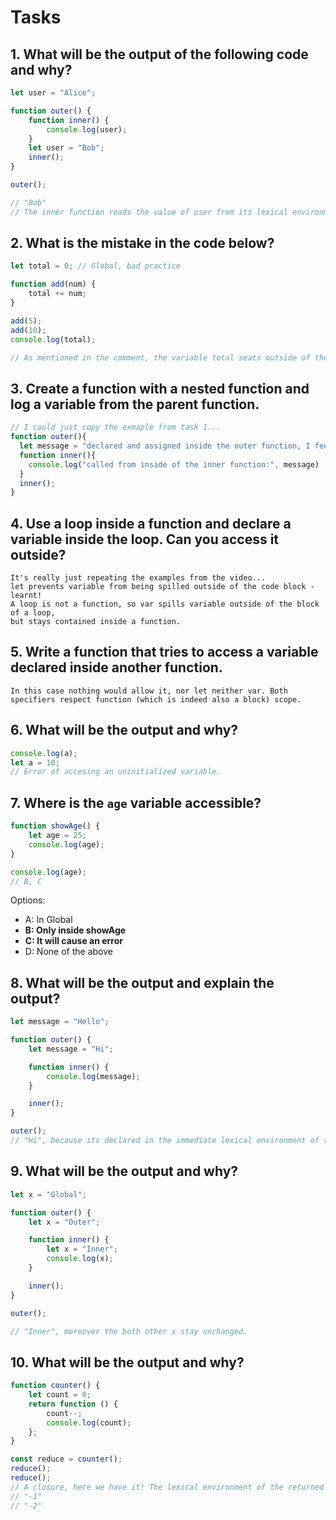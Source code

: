 # Tasks

## 1. What will be the output of the following code and why?

```js
let user = "Alice";

function outer() {
    function inner() {
        console.log(user);
    }
    let user = "Bob";
    inner();
}

outer();

// "Bob" 
// The inner function reads the value of user from its lexical environment (1. level out), which was assigned before the function call of inner().
```

## 2. What is the mistake in the code below?

```js
let total = 0; // Global, bad practice

function add(num) {
    total += num;
}

add(5);
add(10);
console.log(total);

// As mentioned in the comment, the variable total seats outside of the function which is changing it. It might be poluted by other code.
```

## 3. Create a function with a nested function and log a variable from the parent function.

```jsx
// I could just copy the exmaple from task 1...
function outer(){
  let message = "declared and assigned inside the outer function, I feel closures are coming ;D";
  function inner(){
    console.log("called from inside of the inner function:", message)
  }
  inner();
}
```

## 4. Use a loop inside a function and declare a variable inside the loop. Can you access it outside?

```
It's really just repeating the examples from the video...
let prevents variable from being spilled outside of the code block - learnt!
A loop is not a function, so var spills variable outside of the block of a loop,
but stays contained inside a function.
```

## 5. Write a function that tries to access a variable declared inside another function.

```
In this case nothing would allow it, nor let neither var. Both specifiers respect function (which is indeed also a block) scope.
```

## 6. What will be the output and why?

```jsx
console.log(a);
let a = 10;
// Error of accesing an uninitialized variable.

```

## 7. Where is the `age` variable accessible?

```jsx
function showAge() {
    let age = 25;
    console.log(age);
}

console.log(age);
// B, C
```

Options:

- A: In Global
- **B: Only inside showAge**
- **C: It will cause an error**
- D: None of the above

## 8. What will be the output and explain the output?

```jsx
let message = "Hello";

function outer() {
    let message = "Hi";

    function inner() {
        console.log(message);
    }

    inner();
}

outer();
// "Hi", because its declared in the immediate lexical environment of the inner(). The globar variable is shadowed.
```

## 9. What will be the output and why?

```jsx
let x = "Global";

function outer() {
    let x = "Outer";

    function inner() {
        let x = "Inner";
        console.log(x);
    }

    inner();
}

outer();

// "Inner", moreover the both other x stay unchanged.
```

## 10. What will be the output and why?
```jsx
function counter() {
    let count = 0;
    return function () {
        count--;
        console.log(count);
    };
}

const reduce = counter();
reduce();
reduce();
// A closure, here we have it! The lexical environment of the returned function stays in the memory as long as the function is reachable, here by the constant reduce.
// "-1"
// "-2"
```
